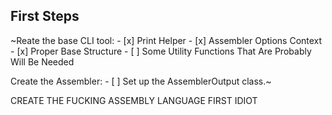 ## First Steps

~Reate the base CLI tool:
    - [x] Print Helper
    - [x] Assembler Options Context
    - [x] Proper Base Structure
    - [ ] Some Utility Functions That Are Probably Will Be Needed

Create the Assembler:
    - [ ] Set up the AssemblerOutput class.~

CREATE THE FUCKING ASSEMBLY LANGUAGE FIRST IDIOT